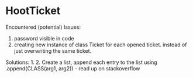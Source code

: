 # HootTicket

Encountered (potential) Issues:
1. password visible in code
2. creating new instance of class Ticket for each opened ticket. instead of just overwriting the same ticket.



Solutions:
1.
2. Create a list, append each entry to the list using .append(CLASS(arg1, arg2)) - read up on stackoverflow

